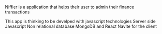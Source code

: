 Niffler is a application that helps their user to admin their finance transactions

This app is thinking to be develped with javascript technologies
Server side Javascript
Non relational database MongoDB
and React Navite for the client
